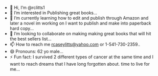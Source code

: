 - 👋 Hi, I’m @rclitts1
- 👀 I’m interested in Publishing great books...
- 🌱 I’m currently learning how to edit and publish through Amazon and later a novel im working on I want to publish and make into paperback hard copy...
- 💞️ I’m looking to collaborate on making making great books that will hit the best sellers list...
- 📫 How to reach me rcaseylitts@yahoo.com or 1-541-730-2359..
- 😄 Pronouns: 62 yo male...
- ⚡ Fun fact: I survived 2 different types of cancer at the same time and I want to reach dreams that I have long forgotten about. time to live for me...

<!---
rclitts1/rclitts1 is a ✨ special ✨ repository because its `README.md` (this file) appears on your GitHub profile.
You can click the Preview link to take a look at your changes.
--->
